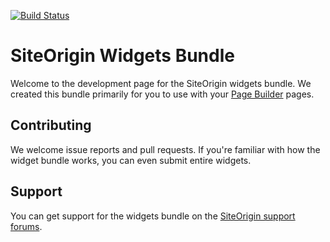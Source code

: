[![Build Status](https://travis-ci.com/nwind21/so-widgets-bundle.svg?branch=develop)](https://travis-ci.com/nwind21/so-widgets-bundle)

# SiteOrigin Widgets Bundle

Welcome to the development page for the SiteOrigin widgets bundle. We created this bundle primarily for you to use with your [Page Builder](https://siteorigin.com/page-builder/) pages.

## Contributing

We welcome issue reports and pull requests. If you're familiar with how the widget bundle works, you can even submit entire widgets.

## Support

You can get support for the widgets bundle on the [SiteOrigin support forums](https://siteorigin.com/thread/).

